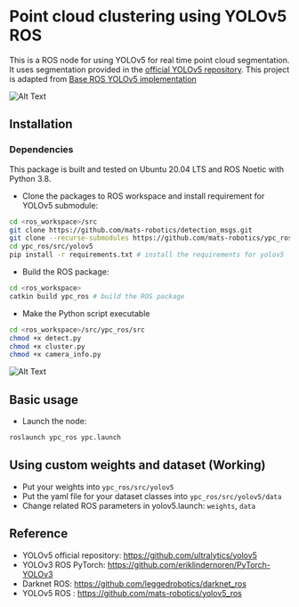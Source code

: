 # Point cloud clustering using YOLOv5 ROS
This is a ROS node for using YOLOv5 for real time point cloud segmentation. It uses segmentation provided in the [official YOLOv5 repository](https://github.com/ultralytics/yolov5). This project is adapted from [Base ROS YOLOv5 implementation](https://github.com/mats-robotics/ypc_ros)

![Alt Text](https://github.com/tharaka27/ypc_ros/blob/master/misc/video.gif)

## Installation

### Dependencies
This package is built and tested on Ubuntu 20.04 LTS and ROS Noetic with Python 3.8.

* Clone the packages to ROS workspace and install requirement for YOLOv5 submodule:
```bash
cd <ros_workspace>/src
git clone https://github.com/mats-robotics/detection_msgs.git
git clone --recurse-submodules https://github.com/mats-robotics/ypc_ros.git 
cd ypc_ros/src/yolov5
pip install -r requirements.txt # install the requirements for yolov5
```
* Build the ROS package:
```bash
cd <ros_workspace>
catkin build ypc_ros # build the ROS package
```
* Make the Python script executable 
```bash
cd <ros_workspace>/src/ypc_ros/src
chmod +x detect.py
chmod +x cluster.py
chmod +x camera_info.py
```
![Alt Text](https://github.com/tharaka27/ypc_ros/blob/master/misc/archi.png)


## Basic usage

* Launch the node:
```bash
roslaunch ypc_ros ypc.launch
```

## Using custom weights and dataset (Working)
* Put your weights into `ypc_ros/src/yolov5`
* Put the yaml file for your dataset classes into `ypc_ros/src/yolov5/data`
* Change related ROS parameters in yolov5.launch: `weights`,  `data`

## Reference
* YOLOv5 official repository: https://github.com/ultralytics/yolov5
* YOLOv3 ROS PyTorch: https://github.com/eriklindernoren/PyTorch-YOLOv3
* Darknet ROS: https://github.com/leggedrobotics/darknet_ros
* YOLOv5 ROS : https://github.com/mats-robotics/yolov5_ros
